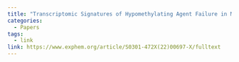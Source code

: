 ```yaml
---
title: "Transcriptomic Signatures of Hypomethylating Agent Failure in Myelodysplastic Syndromes and Chronic Myelomonocytic Leukemiar"
categories:
  - Papers
tags:
  - link
link: https://www.exphem.org/article/S0301-472X(22)00697-X/fulltext
---
```

